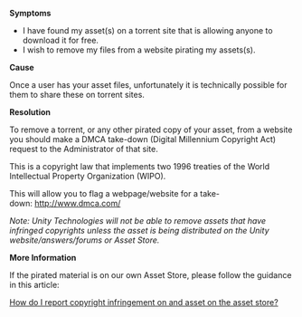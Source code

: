 
        

**<span class="wysiwyg-underline">Symptoms</span>** 

*   I have found my asset(s) on a torrent site that is allowing anyone to download it for free.
*   I wish to remove my files from a website pirating my assets(s).

**<span class="wysiwyg-underline">Cause</span>** 

Once a user has your asset files, unfortunately it is technically possible for them to share these on torrent sites. 

**<span class="wysiwyg-underline">Resolution</span>** 

To remove a torrent, or any other pirated copy of your asset, from a website you should make a DMCA take-down (Digital Millennium Copyright Act) request to the Administrator of that site.

This is a copyright law that implements two 1996 treaties of the World Intellectual Property Organization (WIPO).

This will allow you to flag a webpage/website for a take-down: http://www.dmca.com/

<span class="wysiwyg-color-red90">*Note: Unity Technologies will not be able to remove assets that have infringed copyrights unless the asset is being distributed on the Unity website/answers/forums or Asset Store.* </span>

**<span class="wysiwyg-underline">More Information</span>** 

If the pirated material is on our own Asset Store, please follow the guidance in this article:

[<span class="wysiwyg-underline">How do I report copyright infringement on and asset on the asset store?</span>](https://support.unity3d.com/hc/en-us/articles/209996206)

      